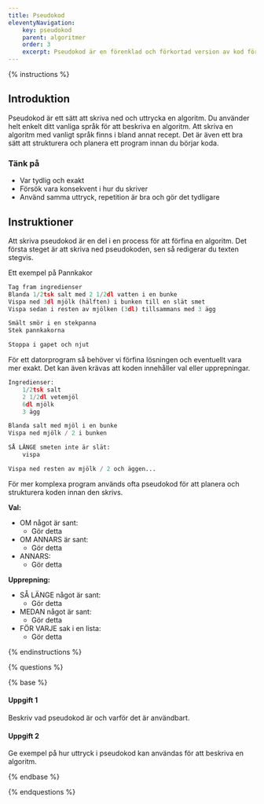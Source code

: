 ```yaml
---
title: Pseudokod
eleventyNavigation:
    key: pseudokod
    parent: algoritmer
    order: 3
    excerpt: Pseudokod är en förenklad och förkortad version av kod för att hjälpa med problemlösning.
---
```


{% instructions %}

## Introduktion

Pseudokod är ett sätt att skriva ned och uttrycka en algoritm. Du använder helt enkelt ditt vanliga språk för att beskriva en algoritm.
Att skriva en algoritm med vanligt språk finns i bland annat recept. Det är även ett bra sätt att strukturera och planera ett program innan du börjar koda.

### Tänk på

-   Var tydlig och exakt
-   Försök vara konsekvent i hur du skriver
-   Använd samma uttryck, repetition är bra och gör det tydligare

## Instruktioner

Att skriva pseudokod är en del i en process för att förfina en algoritm.
Det första steget är att skriva ned pseudokoden, sen så redigerar du texten stegvis.

Ett exempel på Pannkakor

```python
Tag fram ingredienser
Blanda 1/2tsk salt med 2 1/2dl vatten i en bunke
Vispa ned 3dl mjölk (hälften) i bunken till en slät smet
Vispa sedan i resten av mjölken (3dl) tillsammans med 3 ägg

Smält smör i en stekpanna
Stek pannkakorna

Stoppa i gapet och njut
```

För ett datorprogram så behöver vi förfina lösningen och eventuellt vara mer exakt. Det kan även krävas att koden innehåller val eller upprepningar.

```python
Ingredienser:
    1/2tsk salt
    2 1/2dl vetemjöl
    6dl mjölk
    3 ägg

Blanda salt med mjöl i en bunke
Vispa ned mjölk / 2 i bunken

SÅ LÄNGE smeten inte är slät:
    vispa

Vispa ned resten av mjölk / 2 och äggen...
```

För mer komplexa program används ofta pseudokod för att planera och strukturera koden innan den skrivs.

**Val:**
* OM något är sant:
    * Gör detta
* OM ANNARS är sant:
    * Gör detta
* ANNARS:
    * Gör detta

**Upprepning:**
* SÅ LÄNGE något är sant:
    * Gör detta
* MEDAN något är sant:
    * Gör detta
* FÖR VARJE sak i en lista:
    * Gör detta


{% endinstructions %}

{% questions %}

{% base %}

#### Uppgift 1

Beskriv vad pseudokod är och varför det är användbart.

#### Uppgift 2

Ge exempel på hur uttryck i pseudokod kan användas för att beskriva en algoritm.

{% endbase %}

{% endquestions %}
